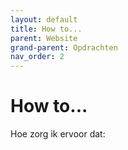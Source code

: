 ```yaml
---
layout: default
title: How to...
parent: Website
grand-parent: Opdrachten
nav_order: 2
---
```


# How to...

Hoe zorg ik ervoor dat:
